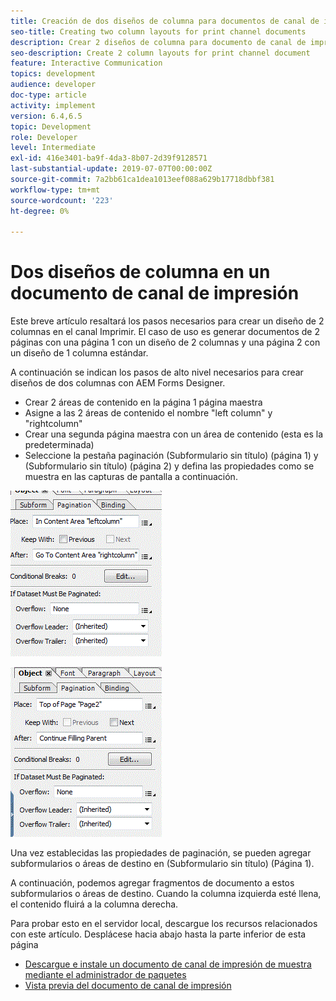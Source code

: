 ```yaml
---
title: Creación de dos diseños de columna para documentos de canal de impresión
seo-title: Creating two column layouts for print channel documents
description: Crear 2 diseños de columna para documento de canal de impresión
seo-description: Create 2 column layouts for print channel document
feature: Interactive Communication
topics: development
audience: developer
doc-type: article
activity: implement
version: 6.4,6.5
topic: Development
role: Developer
level: Intermediate
exl-id: 416e3401-ba9f-4da3-8b07-2d39f9128571
last-substantial-update: 2019-07-07T00:00:00Z
source-git-commit: 7a2bb61ca1dea1013eef088a629b17718dbbf381
workflow-type: tm+mt
source-wordcount: '223'
ht-degree: 0%

---
```


# Dos diseños de columna en un documento de canal de impresión

Este breve artículo resaltará los pasos necesarios para crear un diseño de 2 columnas en el canal Imprimir. El caso de uso es generar documentos de 2 páginas con una página 1 con un diseño de 2 columnas y una página 2 con un diseño de 1 columna estándar.

A continuación se indican los pasos de alto nivel necesarios para crear diseños de dos columnas con AEM Forms Designer.

* Crear 2 áreas de contenido en la página 1 página maestra
* Asigne a las 2 áreas de contenido el nombre &quot;left column&quot; y &quot;rightcolumn&quot;
* Crear una segunda página maestra con un área de contenido (esta es la predeterminada)
* Seleccione la pestaña paginación (Subformulario sin título) (página 1) y (Subformulario sin título) (página 2) y defina las propiedades como se muestra en las capturas de pantalla a continuación.

![page1](assets/untitledsubform_paginationproperties.gif)

![page2](assets/untitled_subformpage2.gif)

Una vez establecidas las propiedades de paginación, se pueden agregar subformularios o áreas de destino en (Subformulario sin título) (Página 1).

A continuación, podemos agregar fragmentos de documento a estos subformularios o áreas de destino. Cuando la columna izquierda esté llena, el contenido fluirá a la columna derecha.

Para probar esto en el servidor local, descargue los recursos relacionados con este artículo. Desplácese hacia abajo hasta la parte inferior de esta página

* [Descargue e instale un documento de canal de impresión de muestra mediante el administrador de paquetes](assets/print-channel-with-two-column-layout.zip)
* [Vista previa del documento de canal de impresión](http://localhost:4502/content/dam/formsanddocuments/2columnlayout/jcr:content?channel=print&amp;mode=preview&amp;dataRef=service%3A%2F%2FFnDTestData&amp;wcmmode=disabled)
